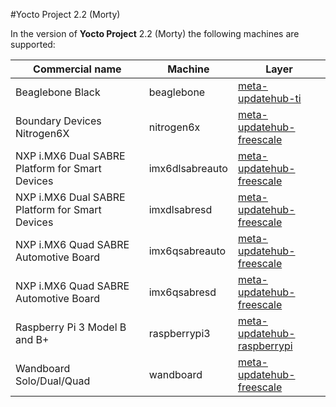#Yocto Project 2.2 (Morty)

In the version of **Yocto Project** 2.2 (Morty) the following machines are supported:

Commercial name                                 |Machine         |Layer                                                                                            |
------------------------------------------------|----------------|-------------------------------------------------------------------------------------------------|
Beaglebone Black                                |beaglebone      |[meta-updatehub-ti](https://github.com/UpdateHub/meta-updatehub-ti/tree/morty)                   |
Boundary Devices Nitrogen6X                     |nitrogen6x      |[meta-updatehub-freescale](https://github.com/UpdateHub/meta-updatehub-freescale/tree/morty)     |
NXP i.MX6 Dual SABRE Platform for Smart Devices |imx6dlsabreauto |[meta-updatehub-freescale](https://github.com/UpdateHub/meta-updatehub-freescale/tree/morty)     |
NXP i.MX6 Dual SABRE Platform for Smart Devices |imxdlsabresd    |[meta-updatehub-freescale](https://github.com/UpdateHub/meta-updatehub-freescale/tree/morty)     |
NXP i.MX6 Quad SABRE Automotive Board           |imx6qsabreauto  |[meta-updatehub-freescale](https://github.com/UpdateHub/meta-updatehub-freescale/tree/morty)     |
NXP i.MX6 Quad SABRE Automotive Board           |imx6qsabresd    |[meta-updatehub-freescale](https://github.com/UpdateHub/meta-updatehub-freescale/tree/morty)     |
Raspberry Pi 3 Model B and B+                   |raspberrypi3    |[meta-updatehub-raspberrypi](https://github.com/UpdateHub/meta-updatehub-raspberrypi/tree/morty) |
Wandboard Solo/Dual/Quad                        |wandboard       |[meta-updatehub-freescale](https://github.com/UpdateHub/meta-updatehub-freescale/tree/morty)     |
